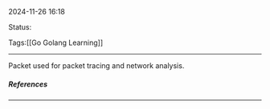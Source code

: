 2024-11-26 16:18

Status:

Tags:[[Go Golang Learning]]

---

Packet used for packet tracing and network analysis.



##### References


----
